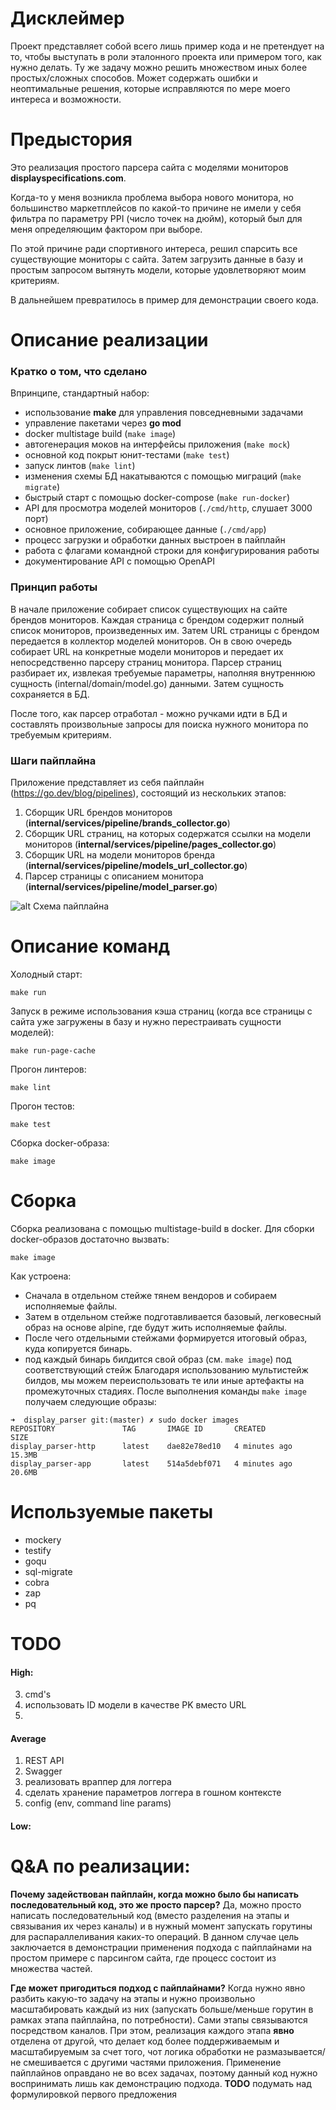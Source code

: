 # Дисклеймер
Проект представляет собой всего лишь пример кода и не претендует на то, чтобы выступать в роли эталонного проекта или примером того, как нужно делать. Ту же задачу можно решить множеством иных более простых/сложных способов. Может содержать ошибки и неоптимальные решения, которые исправляются по мере моего интереса и возможности.
# Предыстория
Это реализация простого парсера сайта с моделями мониторов **displayspecifications.com**.

Когда-то у меня возникла проблема выбора нового монитора, но большинство маркетплейсов по какой-то причине не имели у себя фильтра по параметру PPI (число точек на дюйм), который был для меня определяющим фактором при выборе.

По этой причине ради спортивного интереса, решил спарсить все существующие мониторы с сайта.
Затем загрузить данные в базу и простым запросом вытянуть модели, которые удовлетворяют моим критериям.

В дальнейшем превратилось в пример для демонстрации своего кода.

# Описание реализации
### Кратко о том, что сделано
Впринципе, стандартный набор:
- использование **make** для управления повседневными задачами
- управление пакетами через **go mod**
- docker multistage build (`make image`)
- автогенерация моков на интерфейсы приложения (`make mock`)
- основной код покрыт юнит-тестами (`make test`)
- запуск линтов (`make lint`)
- изменения схемы БД накатываются с помощью миграций (`make migrate`)
- быстрый старт с помощью docker-compose (`make run-docker`)
- API для просмотра моделей мониторов (`./cmd/http`, слушает 3000 порт)
- основное приложение, собирающее данные (`./cmd/app`)
- процесс загрузки и обработки данных выстроен в пайплайн
- работа с флагами командной строки для конфигурирования работы
- документирование API с помощью OpenAPI

### Принцип работы
В начале приложение собирает список существующих на сайте брендов мониторов.
Каждая страница с брендом содержит полный список мониторов, произведенных им.
Затем URL страницы с брендом передается в коллектор моделей мониторов.
Он в свою очередь собирает URL на конкретные модели мониторов и передает их непосредственно парсеру страниц монитора.
Парсер страниц разбирает их, извлекая требуемые параметры, наполняя внутреннюю сущность (internal/domain/model.go) данными.
Затем сущность сохраняется в БД.

После того, как парсер отработал - можно ручками идти в БД и составлять произвольные запросы для поиска нужного монитора по требуемым критериям.

### Шаги пайплайна
Приложение представляет из себя пайплайн (https://go.dev/blog/pipelines), состоящий из нескольких этапов:
1. Сборщик URL брендов мониторов (**internal/services/pipeline/brands_collector.go**)
2. Сборщик URL страниц, на которых содержатся ссылки на модели мониторов (**internal/services/pipeline/pages_collector.go**)
3. Сборщик URL на модели мониторов бренда (**internal/services/pipeline/models_url_collector.go**)
4. Парсер страницы с описанием монитора (**internal/services/pipeline/model_parser.go**)

![alt Схема пайплайна](./docs/diagram.png)

# Описание команд
Холодный старт:

```shell
make run
```

Запуск в режиме использования кэша страниц (когда все страницы с сайта уже загружены в базу и нужно перестраивать сущности моделей):

```shell
make run-page-cache
```

Прогон линтеров:
```shell
make lint
```

Прогон тестов:
```shell
make test
```

Сборка docker-образа:
```shell
make image
```

# Сборка
Сборка реализована с помощью multistage-build в docker.
Для сборки docker-образов достаточно вызвать:
```shell
make image
```

Как устроена:
- Сначала в отдельном стейже тянем вендоров и собираем исполняемые файлы.
- Затем в отдельном стейже подготавливается базовый, легковесный образ на основе alpine, где будут жить исполняемые файлы.
- После чего отдельными стейжами формируется итоговый образ, куда копируется бинарь.
- под каждый бинарь билдится свой образ (см. `make image`) под соответствующий стейж
Благодаря использованию мультистейж билдов, мы можем переиспользовать те или иные артефакты на промежуточных стадиях. 
После выполнения команды `make image` получаем следующие образы:
```shell
➜  display_parser git:(master) ✗ sudo docker images
REPOSITORY               TAG       IMAGE ID       CREATED             SIZE
display_parser-http      latest    dae82e78ed10   4 minutes ago       15.3MB
display_parser-app       latest    514a5debf071   4 minutes ago       20.6MB
```

# Используемые пакеты
* mockery
* testify
* goqu
* sql-migrate
* cobra
* zap
* pq

# TODO
#### High:
3. cmd's
4. использовать ID модели в качестве PK вместо URL
5. 

#### Average
1. REST API
2. Swagger
1. реализовать враппер для логгера
2. сделать хранение параметров логгера в гошном контексте
3. config (env, command line params)

#### Low:

# Q&A по реализации:
**Почему задействован пайплайн, когда можно было бы написать последовательный код, это же просто парсер?**
Да, можно просто написать последовательный код (вместо разделения на этапы и связывания их через каналы) и в нужный момент запускать горутины для распараллеливания каких-то операций.
В данном случае цель заключается в демонстрации применения подхода с пайплайнами на простом примере с парсингом сайта, где процесс состоит из множества частей.


**Где может пригодиться подход с пайплайнами?** Когда нужно явно разбить какую-то задачу на этапы и нужно произвольно масштабировать каждый из них (запускать больше/меньше горутин в рамках этапа пайплайна, по потребности).
Сами этапы связываются посредством каналов. При этом, реализация каждого этапа **явно** отделена от другой, что делает код более поддерживаемым и масштабируемым за счет того, чот логика обработки не размазывается/не смешивается с другими частями приложения.
Применение пайплайнов оправдано не во всех задачах, поэтому данный код нужно воспринимать лишь как демонстрацию подхода.
**TODO** подумать над формулировкой  первого предложения
